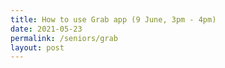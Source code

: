 ```yaml
---
title: How to use Grab app (9 June, 3pm - 4pm)
date: 2021-05-23
permalink: /seniors/grab
layout: post
---
```

